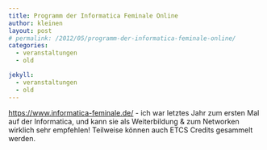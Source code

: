 ```yaml
---
title: Programm der Informatica Feminale Online
author: kleinen
layout: post
# permalink: /2012/05/programm-der-informatica-feminale-online/
categories:
  - veranstaltungen
  - old

jekyll:
  - veranstaltungen
  - old
---
```

<https://www.informatica-feminale.de/> - ich war letztes Jahr zum ersten Mal auf der Informatica, und kann sie als Weiterbildung & zum Networken wirklich sehr empfehlen! Teilweise können auch ETCS Credits gesammelt werden.
